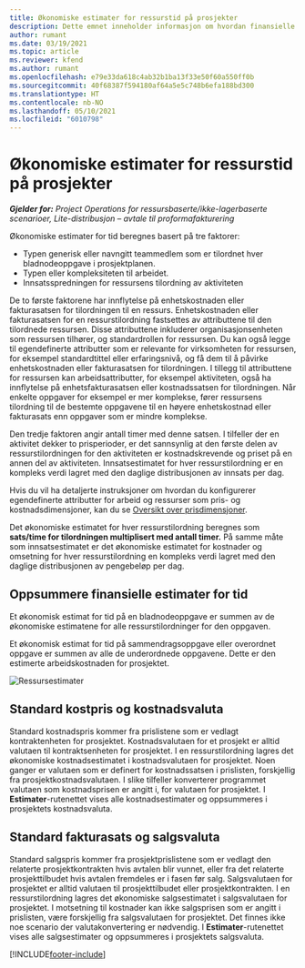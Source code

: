 ```yaml
---
title: Økonomiske estimater for ressurstid på prosjekter
description: Dette emnet inneholder informasjon om hvordan finansielle estimater for tid beregnes.
author: rumant
ms.date: 03/19/2021
ms.topic: article
ms.reviewer: kfend
ms.author: rumant
ms.openlocfilehash: e79e33da618c4ab32b1ba13f33e50f60a550ff0b
ms.sourcegitcommit: 40f68387f594180af64a5e5c748b6efa188bd300
ms.translationtype: HT
ms.contentlocale: nb-NO
ms.lasthandoff: 05/10/2021
ms.locfileid: "6010798"
---
```

# <a name="financial-estimates-for-resource-time-on-projects"></a>Økonomiske estimater for ressurstid på prosjekter

_**Gjelder for:** Project Operations for ressursbaserte/ikke-lagerbaserte scenarioer, Lite-distribusjon – avtale til proformafakturering_

Økonomiske estimater for tid beregnes basert på tre faktorer: 

- Typen generisk eller navngitt teammedlem som er tilordnet hver bladnodeoppgave i prosjektplanen. 
- Typen eller kompleksiteten til arbeidet.
- Innsatsspredningen for ressursens tilordning av aktiviteten 

De to første faktorene har innflytelse på enhetskostnaden eller fakturasatsen for tilordningen til en ressurs. Enhetskostnaden eller fakturasatsen for en ressurstilordning fastsettes av attributtene til den tilordnede ressursen. Disse attributtene inkluderer organisasjonsenheten som ressursen tilhører, og standardrollen for ressursen. Du kan også legge til egendefinerte attributter som er relevante for virksomheten for ressursen, for eksempel standardtittel eller erfaringsnivå, og få dem til å påvirke enhetskostnaden eller fakturasatsen for tilordningen.
I tillegg til attributtene for ressursen kan arbeidsattributter, for eksempel aktiviteten, også ha innflytelse på enhetsfakturasatsen eller kostnadssatsen for tilordningen. Når enkelte oppgaver for eksempel er mer komplekse, fører ressursens tilordning til de bestemte oppgavene til en høyere enhetskostnad eller fakturasats enn oppgaver som er mindre komplekse.   

Den tredje faktoren angir antall timer med denne satsen. I tilfeller der en aktivitet dekker to prisperioder, er det sannsynlig at den første delen av ressurstilordningen for den aktiviteten er kostnadskrevende og priset på en annen del av aktiviteten. Innsatsestimatet for hver ressurstilordning er en kompleks verdi lagret med den daglige distribusjonen av innsats per dag.

Hvis du vil ha detaljerte instruksjoner om hvordan du konfigurerer egendefinerte attributter for arbeid og ressurser som pris- og kostnadsdimensjoner, kan du se [Oversikt over prisdimensjoner](../pricing-costing/pricing-dimensions-overview.md).

Det økonomiske estimatet for hver ressurstilordning beregnes som **sats/time for tilordningen multiplisert med antall timer.**  På samme måte som innsatsestimatet er det økonomiske estimatet for kostnader og omsetning for hver ressurstilordning en kompleks verdi lagret med den daglige distribusjonen av pengebeløp per dag. 

## <a name="summarizing-financial-estimates-for-time"></a>Oppsummere finansielle estimater for tid
Et økonomisk estimat for tid på en bladnodeoppgave er summen av de økonomiske estimatene for alle ressurstilordninger for den oppgaven.

Et økonomisk estimat for tid på sammendragsoppgave eller overordnet oppgave er summen av alle de underordnede oppgavene. Dette er den estimerte arbeidskostnaden for prosjektet. 

![Ressursestimater](./media/navigation12.png)

## <a name="default-cost-price-and-cost-currency"></a>Standard kostpris og kostnadsvaluta

Standard kostnadspris kommer fra prislistene som er vedlagt kontraktenheten for prosjektet. Kostnadsvalutaen for et prosjekt er alltid valutaen til kontraktsenheten for prosjektet. I en ressurstilordning lagres det økonomiske kostnadsestimatet i kostnadsvalutaen for prosjektet. Noen ganger er valutaen som er definert for kostnadssatsen i prislisten, forskjellig fra prosjektkostnadsvalutaen. I slike tilfeller konverterer programmet valutaen som kostnadsprisen er angitt i, for valutaen for prosjektet. I **Estimater**-rutenettet vises alle kostnadsestimater og oppsummeres i prosjektets kostnadsvaluta. 

## <a name="default-bill-rate-and-sales-currency"></a>Standard fakturasats og salgsvaluta

Standard salgspris kommer fra prosjektprislistene som er vedlagt den relaterte prosjektkontrakten hvis avtalen blir vunnet, eller fra det relaterte prosjekttilbudet hvis avtalen fremdeles er i fasen før salg. Salgsvalutaen for prosjektet er alltid valutaen til prosjekttilbudet eller prosjektkontrakten. I en ressurstilordning lagres det økonomiske salgsestimatet i salgsvalutaen for prosjektet. I motsetning til kostnader kan ikke salgsprisen som er angitt i prislisten, være forskjellig fra salgsvalutaen for prosjektet. Det finnes ikke noe scenario der valutakonvertering er nødvendig. I **Estimater**-rutenettet vises alle salgsestimater og oppsummeres i prosjektets salgsvaluta. 

[!INCLUDE[footer-include](../includes/footer-banner.md)]
